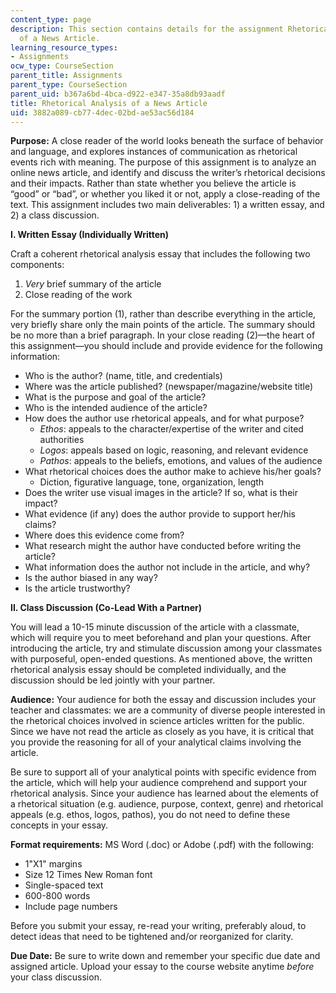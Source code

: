 ```yaml
---
content_type: page
description: This section contains details for the assignment Rhetorical Analysis
  of a News Article.
learning_resource_types:
- Assignments
ocw_type: CourseSection
parent_title: Assignments
parent_type: CourseSection
parent_uid: b367a6bd-4bca-d922-e347-35a8db93aadf
title: Rhetorical Analysis of a News Article
uid: 3882a089-cb77-4dec-02bd-ae53ac56d184
---
```


**Purpose:** A close reader of the world looks beneath the surface of behavior and language, and explores instances of communication as rhetorical events rich with meaning. The purpose of this assignment is to analyze an online news article, and identify and discuss the writer’s rhetorical decisions and their impacts. Rather than state whether you believe the article is “good” or “bad”, or whether you liked it or not, apply a close-reading of the text. This assignment includes two main deliverables: 1) a written essay, and 2) a class discussion.

**I. Written Essay (Individually Written)**

Craft a coherent rhetorical analysis essay that includes the following two components:

1.  _Very_ brief summary of the article
2.  Close reading of the work

For the summary portion (1), rather than describe everything in the article, very briefly share only the main points of the article. The summary should be no more than a brief paragraph. In your close reading (2)—the heart of this assignment—you should include and provide evidence for the following information:

*   Who is the author? (name, title, and credentials)
*   Where was the article published? (newspaper/magazine/website title)
*   What is the purpose and goal of the article?
*   Who is the intended audience of the article?
*   How does the author use rhetorical appeals, and for what purpose?
    *   _Ethos_: appeals to the character/expertise of the writer and cited authorities
    *   _Logos_: appeals based on logic, reasoning, and relevant evidence
    *   _Pathos_: appeals to the beliefs, emotions, and values of the audience
*   What rhetorical choices does the author make to achieve his/her goals?
    *   Diction, figurative language, tone, organization, length
*   Does the writer use visual images in the article? If so, what is their impact?
*   What evidence (if any) does the author provide to support her/his claims?
*   Where does this evidence come from?
*   What research might the author have conducted before writing the article?
*   What information does the author not include in the article, and why?
*   Is the author biased in any way?
*   Is the article trustworthy?

**II. Class Discussion (Co-Lead With a Partner)**

You will lead a 10-15 minute discussion of the article with a classmate, which will require you to meet beforehand and plan your questions. After introducing the article, try and stimulate discussion among your classmates with purposeful, open-ended questions. As mentioned above, the written rhetorical analysis essay should be completed individually, and the discussion should be led jointly with your partner.

**Audience:** Your audience for both the essay and discussion includes your teacher and classmates: we are a community of diverse people interested in the rhetorical choices involved in science articles written for the public. Since we have not read the article as closely as you have, it is critical that you provide the reasoning for all of your analytical claims involving the article.

Be sure to support all of your analytical points with specific evidence from the article, which will help your audience comprehend and support your rhetorical analysis. Since your audience has learned about the elements of a rhetorical situation (e.g. audience, purpose, context, genre) and rhetorical appeals (e.g. ethos, logos, pathos), you do not need to define these concepts in your essay.

**Format requirements:** MS Word (.doc) or Adobe (.pdf) with the following:

*   1"X1" margins
*   Size 12 Times New Roman font
*   Single-spaced text
*   600-800 words
*   Include page numbers

Before you submit your essay, re-read your writing, preferably aloud, to detect ideas that need to be tightened and/or reorganized for clarity.

**Due Date:** Be sure to write down and remember your specific due date and assigned article. Upload your essay to the course website anytime _before_ your class discussion.